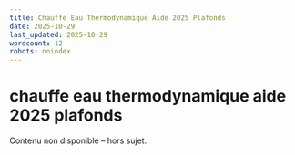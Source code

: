 ```yaml
---
title: Chauffe Eau Thermodynamique Aide 2025 Plafonds
date: 2025-10-29
last_updated: 2025-10-29
wordcount: 12
robots: noindex
---
```


# chauffe eau thermodynamique aide 2025 plafonds

Contenu non disponible – hors sujet.
